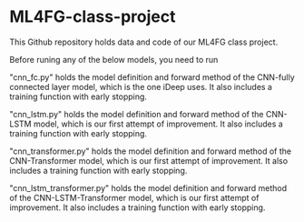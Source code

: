 # ML4FG-class-project

This Github repository holds data and code of our ML4FG class project. 

Before runing any of the below models, you need to run 

"cnn_fc.py" holds the model definition and forward method of the CNN-fully connected layer model, which is the one iDeep uses. It also includes a training function with early stopping.

"cnn_lstm.py" holds the model definition and forward method of the CNN-LSTM model, which is our first attempt of improvement. It also includes a training function with early stopping.
  
"cnn_transformer.py" holds the model definition and forward method of the CNN-Transformer model, which is our first attempt of improvement. It also includes a training function with early stopping.

"cnn_lstm_transformer.py" holds the model definition and forward method of the CNN-LSTM-Transformer model, which is our first attempt of improvement. It also includes a training function with early stopping.
